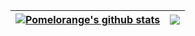 


| <a href="https://github.com/raykr"><img align="center" src="https://github-readme-stats-pi-lilac.vercel.app/api?username=raykr&show_icons=true&theme=dracula&hide_border=true&include_all_commits=false" alt="Pomelorange's github stats" /></a> | <a href="https://github.com/raykr"><img align="center" src="https://github-readme-stats-pi-lilac.vercel.app/api/top-langs/?username=raykr&layout=compact&theme=dracula&hide_border=true" /></a> |
| ------------- | ------------- |
